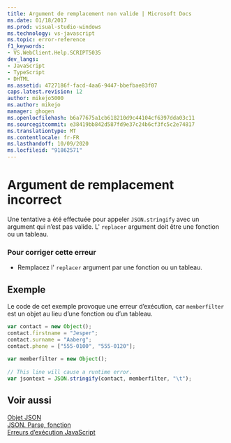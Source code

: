 ```yaml
---
title: Argument de remplacement non valide | Microsoft Docs
ms.date: 01/18/2017
ms.prod: visual-studio-windows
ms.technology: vs-javascript
ms.topic: error-reference
f1_keywords:
- VS.WebClient.Help.SCRIPT5035
dev_langs:
- JavaScript
- TypeScript
- DHTML
ms.assetid: 4727186f-facd-4aa6-9447-bbefbae83f07
caps.latest.revision: 12
author: mikejo5000
ms.author: mikejo
manager: ghogen
ms.openlocfilehash: b6a77675a1cb618210d9c44104cf6397dda03c11
ms.sourcegitcommit: e38419bb842d587fd9e37c24b6cf3fc5c2e74817
ms.translationtype: MT
ms.contentlocale: fr-FR
ms.lasthandoff: 10/09/2020
ms.locfileid: "91862571"
---
```

# <a name="invalid-replacer-argument"></a>Argument de remplacement incorrect
Une tentative a été effectuée pour appeler `JSON.stringify` avec un argument qui n’est pas valide. L' `replacer` argument doit être une fonction ou un tableau.  
  
### <a name="to-correct-this-error"></a>Pour corriger cette erreur  
  
- Remplacez l' `replacer` argument par une fonction ou un tableau.  
  
## <a name="example"></a>Exemple  
 Le code de cet exemple provoque une erreur d’exécution, car `memberfilter` est un objet au lieu d’une fonction ou d’un tableau.  
  
```JavaScript  
var contact = new Object();  
contact.firstname = "Jesper";  
contact.surname = "Aaberg";  
contact.phone = ["555-0100", "555-0120"];  
  
var memberfilter = new Object();  
  
// This line will cause a runtime error.  
var jsontext = JSON.stringify(contact, memberfilter, "\t");  
```  
  
## <a name="see-also"></a>Voir aussi  
 [Objet JSON](https://developer.mozilla.org/docs/Web/JavaScript/Reference/Global_Objects/JSON)   
 [JSON. Parse, fonction](https://developer.mozilla.org/docs/Web/JavaScript/Reference/Global_Objects/JSON/parse)   
 [Erreurs d’exécution JavaScript](/microsoft-edge/devtools-guide/console/error-and-status-codes#javascript-run-time-errors)
